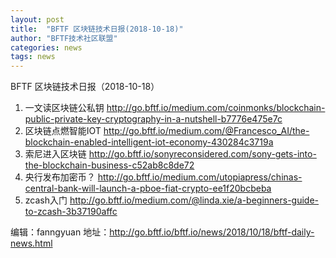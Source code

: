 ```yaml
---
layout: post
title:  "BFTF 区块链技术日报(2018-10-18)"
author: "BFTF技术社区联盟"
categories: news
tags: news
---
```


BFTF 区块链技术日报（2018-10-18）

1. 一文读区块链公私钥  <http://go.bftf.io/medium.com/coinmonks/blockchain-public-private-key-cryptography-in-a-nutshell-b7776e475e7c>
2. 区块链点燃智能IOT <http://go.bftf.io/medium.com/@Francesco_AI/the-blockchain-enabled-intelligent-iot-economy-430284c3719a>
3. 索尼进入区块链 <http://go.bftf.io/sonyreconsidered.com/sony-gets-into-the-blockchain-business-c52ab8c8de72>
4. 央行发布加密币？ <http://go.bftf.io/medium.com/utopiapress/chinas-central-bank-will-launch-a-pboe-fiat-crypto-ee1f20bcbeba>
5. zcash入门 <http://go.bftf.io/medium.com/@linda.xie/a-beginners-guide-to-zcash-3b37190affc>

编辑：fanngyuan
地址：<http://go.bftf.io/bftf.io/news/2018/10/18/bftf-daily-news.html>

